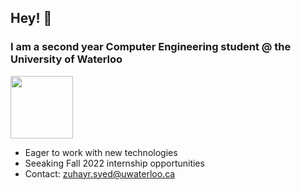 ## Hey! 👋

### I am a second year Computer Engineering student @ the University of Waterloo

<img align="center" src="https://c.tenor.com/zdmZmDGlasEAAAAM/typing-man-typing.gif" width="100px"/>

- Eager to work with new technologies
- Seeaking Fall 2022 internship opportunities 
- Contact: zuhayr.syed@uwaterloo.ca 


